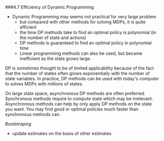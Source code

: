###4.7 Efficiency of Dynamic Programming

- Dynamic Programming may seems not practical for very large problem
  - but compared with other methods for solving MDPs, it is quite efficient
  - the time DP methods take to find an optimal policy is polynomial (in the number of state and actions)
  - DP methods is guaranteed to find an optimal policy in polynomial time
  - Linear programming methods can also be used, but became inefficient as the state grows large.

DP is sometimes thought to be of limited applicability because of the fact that the number of states often grows exponentially with the number of state variables.
In practice, DP methods can be used with today's computer to solves MDPs with millions of states.

On large state space, asynchronous DP methods are often preferred.
Synchronous methods require to compute state which may be irrelevant.
Asynchronous methods can help by only apply DP methods on the state you want.
You may find good or optimal policies much faster than synchronous methods can.

*Bootstraping*
- update estimates on the basis of other estimates
